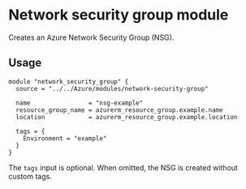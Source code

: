 # Network security group module

Creates an Azure Network Security Group (NSG).

## Usage

```hcl
module "network_security_group" {
  source = "../../Azure/modules/network-security-group"

  name                = "nsg-example"
  resource_group_name = azurerm_resource_group.example.name
  location            = azurerm_resource_group.example.location

  tags = {
    Environment = "example"
  }
}
```

The `tags` input is optional. When omitted, the NSG is created without custom tags.
